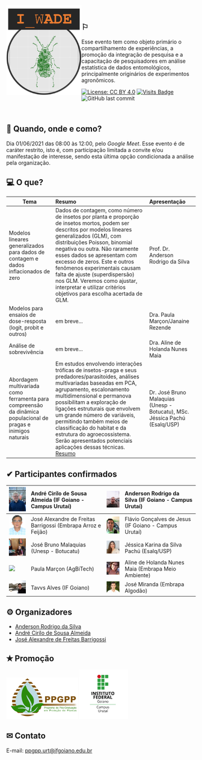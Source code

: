 <img align="left" src="imagens/logo_wade.png" width="200">

<br />

## &#x2690; 
Esse evento tem como objeto primário o compartilhamento de experiências, a promoção da integração de pesquisa e a capacitação de pesquisadores em análise estatística de dados entomológicos, principalmente originários de experimentos agronômicos.

[![License: CC BY 4.0](https://img.shields.io/badge/License-CC%20BY%204.0-lightgrey.svg)](https://creativecommons.org/licenses/by/4.0/)
[![Visits Badge](https://badges.pufler.dev/visits/ppgppurt/wade)](https://ppgppurt.github.io/wade)
![GitHub last commit](https://img.shields.io/github/last-commit/ppgppurt/wade?color=orange&style=flat)

<br />

## &#x1f4dd; Quando, onde e como?
Dia 01/06/2021 das 08:00 às 12:00, pelo *Google Meet*. Esse evento é de caráter restrito, isto é, com participação limitada a convite e/ou manifestação de interesse, sendo esta última opção condicionada a análise pela organização.


## &#x1f4bb; O que?

Tema    |  Resumo                                |  Apresentação
--------|:---------------------------------------|:------------------
Modelos lineares generalizados para dados de contagem e dados inflacionados de zero | Dados de contagem, como número de insetos por planta e proporção de insetos mortos, podem ser descritos por modelos lineares generalizados (GLM), com distribuições Poisson, binomial negativa ou outra. Não raramente esses dados se apresentam com excesso de zeros. Este e outros fenômenos experimentais causam falta de ajuste (superdispersão) nos GLM. Veremos como ajustar, interpretar e utilizar critérios objetivos para escolha acertada de GLM. | Prof. Dr. Anderson Rodrigo da Silva
Modelos para ensaios de dose-resposta (logit, probit e outros) | em breve... | Dra. Paula Marçon/Janaine Rezende
Análise de sobrevivência | em breve... | Dra. Aline de Holanda Nunes Maia
Abordagem multivariada como ferramenta para compreensão da dinâmica populacional de pragas e inimigos naturais | Em estudos envolvendo interações tróficas de insetos-praga e seus predadores/parasitoides, análises multivariadas baseadas em PCA, agrupamento, escalonamento multidimensional e permanova possibilitam a exploração de ligações estruturais que envolvem um grande número de variáveis, permitindo também meios de classificação do habitat e da estrutura do agroecossistema. Serão apresentados potenciais aplicações dessas técnicas. [Resumo](Resumo-Multivariada-BrunoJessica.pdf) | Dr. José Bruno Malaquias (Unesp - Botucatu), MSc. Jéssica Pachú (Esalq/USP)

## &#x2714; Participantes confirmados
 
[<img src="imagens/andre_cirilo.jpg" width="100">](http://lattes.cnpq.br/7511716135317356) | André Cirílo de Sousa Almeida (IF Goiano - Campus Urutaí) | [<img src="imagens/anderson_silva.jpg" width="100">](http://lattes.cnpq.br/3916683240962357) | Anderson Rodrigo da Silva (IF Goiano - Campus Urutaí)
-----------|:------------------------------------------------------|:-----------|:------------------------------------------------------
[<img src="imagens/jose_alexandre.jpg" width="100">](http://lattes.cnpq.br/5377957113836597) | José Alexandre de Freitas Barrigossi (Embrapa Arroz e Feijão) | [<img src="imagens/flavio_goncalves.jpg" width="100">](http://lattes.cnpq.br/7529042187654040) | Flávio Gonçalves de Jesus (IF Goiano - Campus Urutaí)
[<img src="imagens/jose_bruno.jpg" width="100">](http://lattes.cnpq.br/1103370910009848) | José Bruno Malaquias (Unesp - Botucatu) | [<img src="imagens/jessica_pachu.jpg" width="100">](http://lattes.cnpq.br/2656204781354803) | Jéssica Karina da Silva Pachú (Esalq/USP)
[<img src="imagens/paula_marçon.jpg" width="100">](https://www.linkedin.com/in/paulamarcon/) | Paula Marçon (AgBiTech) | [<img src="imagens/aline_maia.jpg" width="100">](http://lattes.cnpq.br/6368988548199178) | Aline de Holanda Nunes Maia (Embrapa Meio Ambiente)
[<img src="imagens/tavvs_alves.jpg" width="100">](http://lattes.cnpq.br/5338890149931342) | Tavvs Alves (IF Goiano) | [<img src="imagens/jose_miranda.jpg" width="100">](http://lattes.cnpq.br/7468624337295084) | José Miranda (Embrapa Algodão)

## &#9881; Organizadores
- [Anderson Rodrigo da Silva](mailto:anderson.silva@ifgoiano.edu.br)
- [André Cirílo de Sousa Almeida](mailto:andre.almeida@ifgoiano.edu.br)
- [José Alexandre de Freitas Barrigossi](mailto:jose.barrigossi@embrapa.br)

## &#x272D; Promoção
[<img src="imagens/Logo_PPGPP.png" width="190">](https://sistemas.ifgoiano.edu.br/sgcursos/index.php?id_curso=MQ==&p=pos-graduacao)  [<img src="imagens/Logo_IF.png" width="130">](https://www.ifgoiano.edu.br/home/index.php/urutai)

## &#x2709; Contato
E-mail: <ppgpp.urt@ifgoiano.edu.br>
